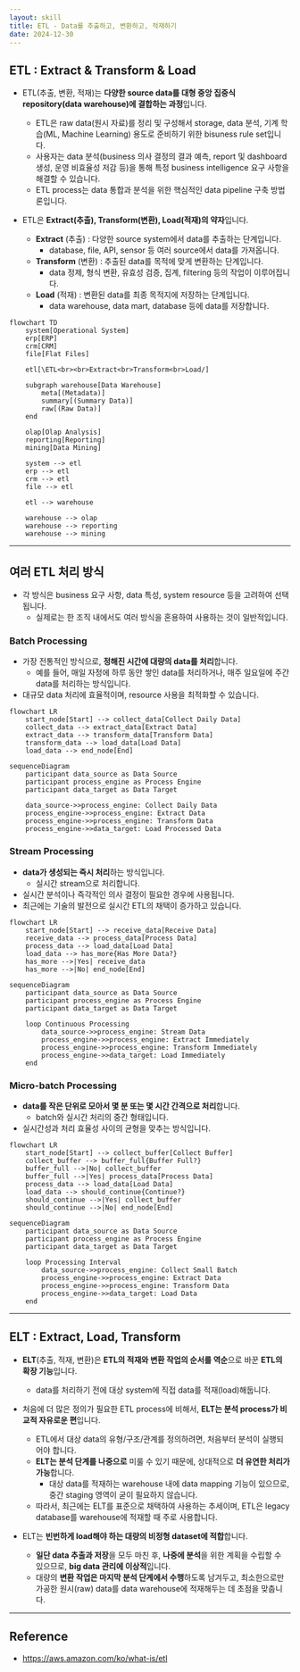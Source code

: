 ```yaml
---
layout: skill
title: ETL - Data를 추출하고, 변환하고, 적재하기
date: 2024-12-30
---
```



## ETL : Extract & Transform & Load

- ETL(추출, 변환, 적재)는 **다양한 source data를 대형 중앙 집중식 repository(data warehouse)에 결합하는 과정**입니다.
    - ETL은 raw data(원시 자료)를 정리 및 구성해서 storage, data 분석, 기계 학습(ML, Machine Learning) 용도로 준비하기 위한 bisuness rule set입니다.
    - 사용자는 data 분석(business 의사 결정의 결과 예측, report 및 dashboard 생성, 운영 비효율성 저감 등)을 통해 특정 business intelligence 요구 사항을 해결할 수 있습니다.
    - ETL process는 data 통합과 분석을 위한 핵심적인 data pipeline 구축 방법론입니다.

- ETL은 **Extract(추출), Transform(변환), Load(적재)의 약자**입니다.
    - **Extract** (추출) : 다양한 source system에서 data를 추출하는 단계입니다.
        - database, file, API, sensor 등 여러 source에서 data를 가져옵니다.
    - **Transform** (변환) : 추출된 data를 목적에 맞게 변환하는 단계입니다.
        - data 정제, 형식 변환, 유효성 검증, 집계, filtering 등의 작업이 이루어집니다.
    - **Load** (적재) : 변환된 data를 최종 목적지에 저장하는 단계입니다.
        - data warehouse, data mart, database 등에 data를 저장합니다.

```mermaid
flowchart TD
    system[Operational System]
    erp[ERP]
    crm[CRM]
    file[Flat Files]

    etl[\ETL<br><br>Extract<br>Transform<br>Load/]

    subgraph warehouse[Data Warehouse]
        meta[(Metadata)]
        summary[(Summary Data)]
        raw[(Raw Data)]
    end

    olap[Olap Analysis]
    reporting[Reporting]
    mining[Data Mining]

    system --> etl
    erp --> etl
    crm --> etl
    file --> etl

    etl --> warehouse
    
    warehouse --> olap
    warehouse --> reporting
    warehouse --> mining
```


---


## 여러 ETL 처리 방식

- 각 방식은 business 요구 사항, data 특성, system resource 등을 고려하여 선택됩니다.
    - 실제로는 한 조직 내에서도 여러 방식을 혼용하여 사용하는 것이 일반적입니다.


### Batch Processing

- 가장 전통적인 방식으로, **정해진 시간에 대량의 data를 처리**합니다.
    - 예를 들어, 매일 자정에 하루 동안 쌓인 data를 처리하거나, 매주 일요일에 주간 data를 처리하는 방식입니다.
- 대규모 data 처리에 효율적이며, resource 사용을 최적화할 수 있습니다.

```mermaid
flowchart LR
    start_node[Start] --> collect_data[Collect Daily Data]
    collect_data --> extract_data[Extract Data]
    extract_data --> transform_data[Transform Data]
    transform_data --> load_data[Load Data]
    load_data --> end_node[End]
```

```mermaid
sequenceDiagram
    participant data_source as Data Source
    participant process_engine as Process Engine
    participant data_target as Data Target

    data_source->>process_engine: Collect Daily Data
    process_engine->>process_engine: Extract Data
    process_engine->>process_engine: Transform Data
    process_engine->>data_target: Load Processed Data
```


### Stream Processing

- **data가 생성되는 즉시 처리**하는 방식입니다.
    - 실시간 stream으로 처리합니다.
- 실시간 분석이나 즉각적인 의사 결정이 필요한 경우에 사용됩니다.
- 최근에는 기술의 발전으로 실시간 ETL의 채택이 증가하고 있습니다.

```mermaid
flowchart LR
    start_node[Start] --> receive_data[Receive Data]
    receive_data --> process_data[Process Data]
    process_data --> load_data[Load Data]
    load_data --> has_more{Has More Data?}
    has_more -->|Yes| receive_data
    has_more -->|No| end_node[End]
```

```mermaid
sequenceDiagram
    participant data_source as Data Source
    participant process_engine as Process Engine
    participant data_target as Data Target

    loop Continuous Processing
        data_source->>process_engine: Stream Data
        process_engine->>process_engine: Extract Immediately
        process_engine->>process_engine: Transform Immediately
        process_engine->>data_target: Load Immediately
    end
```


### Micro-batch Processing

- **data를 작은 단위로 모아서 몇 분 또는 몇 시간 간격으로 처리**합니다.
    - batch와 실시간 처리의 중간 형태입니다.
- 실시간성과 처리 효율성 사이의 균형을 맞추는 방식입니다.

```mermaid
flowchart LR
    start_node[Start] --> collect_buffer[Collect Buffer]
    collect_buffer --> buffer_full{Buffer Full?}
    buffer_full -->|No| collect_buffer
    buffer_full -->|Yes| process_data[Process Data]
    process_data --> load_data[Load Data]
    load_data --> should_continue{Continue?}
    should_continue -->|Yes| collect_buffer
    should_continue -->|No| end_node[End]
```

```mermaid
sequenceDiagram
    participant data_source as Data Source
    participant process_engine as Process Engine
    participant data_target as Data Target

    loop Processing Interval
        data_source->>process_engine: Collect Small Batch
        process_engine->>process_engine: Extract Data
        process_engine->>process_engine: Transform Data
        process_engine->>data_target: Load Data
    end
```


---


## ELT : Extract, Load, Transform

- **ELT**(추출, 적재, 변환)은 **ETL의 적재와 변환 작업의 순서를 역순**으로 바꾼 **ETL의 확장 기능**입니다.
    - data를 처리하기 전에 대상 system에 직접 data를 적재(load)해둡니다.

- 처음에 더 많은 정의가 필요한 ETL process에 비해서, **ELT는 분석 process가 비교적 자유로운 편**입니다.
    - ETL에서 대상 data의 유형/구조/관계를 정의하려면, 처음부터 분석이 실행되어야 합니다.
    - **ELT는 분석 단계를 나중으로** 미룰 수 있기 때문에, 상대적으로 **더 유연한 처리가 가능**합니다.
        - 대상 data를 적재하는 warehouse 내에 data mapping 기능이 있으므로, 중간 staging 영역이 굳이 필요하지 않습니다.
    - 따라서, 최근에는 ELT를 표준으로 채택하여 사용하는 추세이며, ETL은 legacy database를 warehouse에 적재할 때 주로 사용합니다.

- ELT는 **빈번하게 load해야 하는 대량의 비정형 dataset에 적합**합니다.
    - **일단 data 추출과 저장**을 모두 마친 후, **나중에 분석**을 위한 계획을 수립할 수 있으므로, **big data 관리에 이상적**입니다.
    - 대량의 **변환 작업은 마지막 분석 단계에서 수행**하도록 남겨두고, 최소한으로만 가공한 원시(raw) data를 data warehouse에 적재해두는 데 초점을 맞춥니다.


---


## Reference

- <https://aws.amazon.com/ko/what-is/etl>

